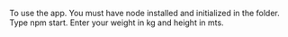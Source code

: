 To use the app.
You must have node installed and initialized in the folder.
Type npm start.
Enter your weight in kg and height in mts.